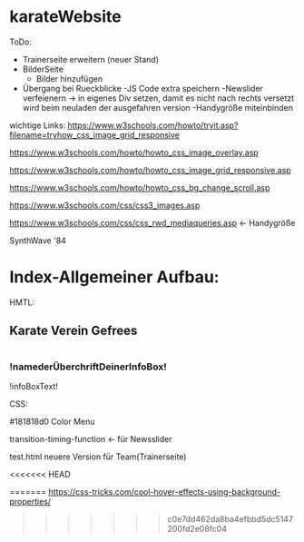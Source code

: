 # karateWebsite
ToDo: 
- Trainerseite erweitern (neuer Stand)
- BilderSeite
    - Bilder hinzufügen
- Übergang bei Rueckblicke
-JS Code extra speichern
-Newslider verfeienern -> in eigenes Div setzen, damit es nicht nach rechts versetzt wird beim neuladen der ausgefahren version
-Handygröße miteinbinden


wichtige Links:
https://www.w3schools.com/howto/tryit.asp?filename=tryhow_css_image_grid_responsive

https://www.w3schools.com/howto/howto_css_image_overlay.asp

https://www.w3schools.com/howto/howto_css_image_grid_responsive.asp

https://www.w3schools.com/howto/howto_css_bg_change_scroll.asp

https://www.w3schools.com/css/css3_images.asp



https://www.w3schools.com/css/css_rwd_mediaqueries.asp  <- Handygröße

SynthWave '84

# Index-Allgemeiner Aufbau:

HMTL:

<section class="!nameDerSection!">
      <div class="container">
        <h2 class="!nameDerHauptÜberschrift!">Karate Verein Gefrees</h2>
        <div class="content">
          <div class="!nameDesImages!">
            <img src="!pfadDeinesImages!" alt="" />
          </div>
          <div class="!nameDerInfoBox!">
            <h3>!namederÜberchriftDeinerInfoBox!</h3>
            <p>
              !infoBoxText!
            </p>
          </div>
        </div>
      </div>
    </section>

CSS:


#181818d0
Color Menu

transition-timing-function <- für Newsslider

test.html neuere Version für Team(Trainerseite)

<<<<<<< HEAD

=======
https://css-tricks.com/cool-hover-effects-using-background-properties/
>>>>>>> c0e7dd462da8ba4efbbd5dc5147200fd2e08fc04
